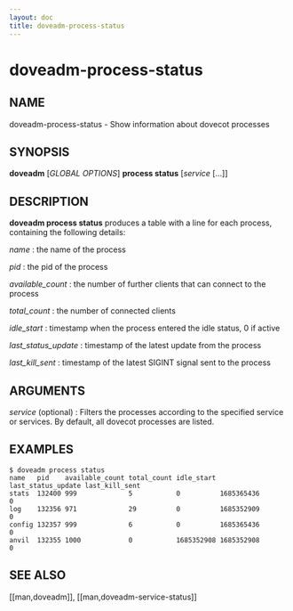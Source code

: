 ```yaml
---
layout: doc
title: doveadm-process-status
---
```


# doveadm-process-status

## NAME

doveadm-process-status - Show information about dovecot processes

## SYNOPSIS

**doveadm** [*GLOBAL OPTIONS*] **process status** [*service* [...]]

## DESCRIPTION

**doveadm process status** produces a table with a line for each process,
containing the following details:

*name*
:   the name of the process

*pid*
:   the pid of the process

*available_count*
:   the number of further clients that can connect to the process

*total_count*
:   the number of connected clients

*idle_start*
:   timestamp when the process entered the idle status, 0 if active

*last_status_update*
:   timestamp of the latest update from the process

*last_kill_sent*
:   timestamp of the latest SIGINT signal sent to the process

<!-- @include: include/global-options-formatter.inc -->

## ARGUMENTS

*service* (optional)
:   Filters the processes according to the specified service or services.
    By default, all dovecot processes are listed.

## EXAMPLES

```console
$ doveadm process status
name   pid    available_count total_count idle_start last_status_update last_kill_sent
stats  132400 999             5           0          1685365436         0
log    132356 971             29          0          1685352909         0
config 132357 999             6           0          1685365436         0
anvil  132355 1000            0           1685352908 1685352908         0
```

<!-- @include: include/reporting-bugs.inc -->

## SEE ALSO

[[man,doveadm]], [[man,doveadm-service-status]]
